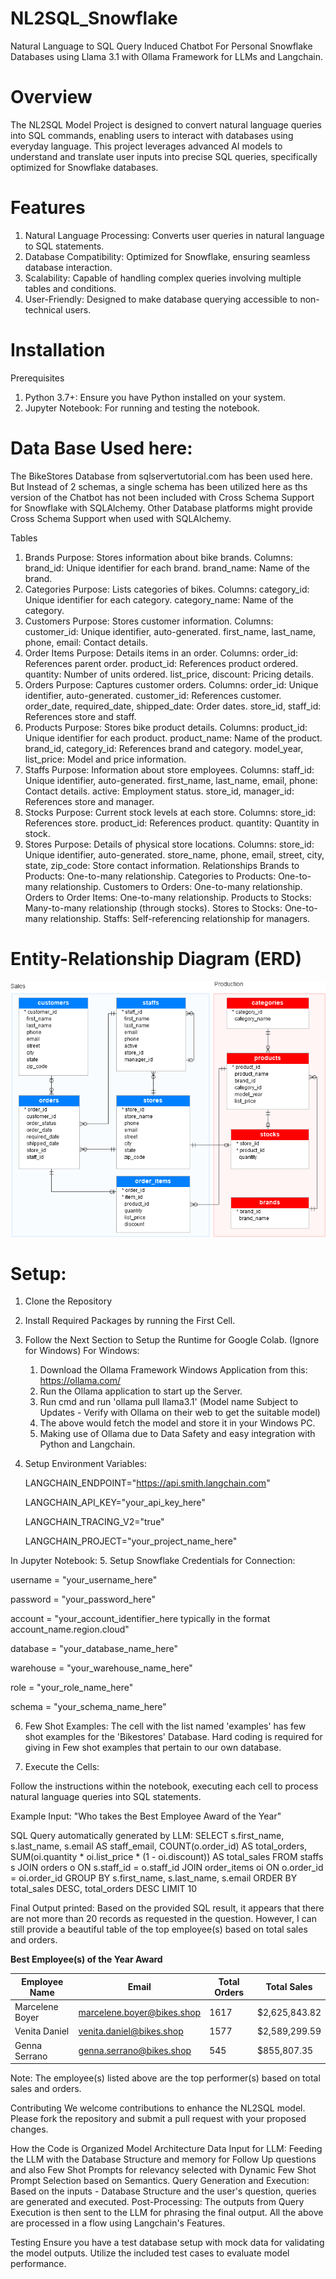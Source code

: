 # NL2SQL_Snowflake
Natural Language to SQL Query Induced Chatbot For Personal Snowflake Databases using Llama 3.1 with Ollama Framework for LLMs and Langchain.

# Overview
The NL2SQL Model Project is designed to convert natural language queries into SQL commands, enabling users to interact with databases using everyday language. This project leverages advanced AI models to understand and translate user inputs into precise SQL queries, specifically optimized for Snowflake databases.

# Features
1. Natural Language Processing: Converts user queries in natural language to SQL statements.
2. Database Compatibility: Optimized for Snowflake, ensuring seamless database interaction.
3. Scalability: Capable of handling complex queries involving multiple tables and conditions.
4. User-Friendly: Designed to make database querying accessible to non-technical users.

# Installation
Prerequisites
1. Python 3.7+: Ensure you have Python installed on your system.
2. Jupyter Notebook: For running and testing the notebook.
   
# Data Base Used here:  
The BikeStores Database from sqlservertutorial.com has been used here. But Instead of 2 schemas, a single schema has been utilized here as ths version of the Chatbot has not been included with Cross Schema Support for Snowflake with SQLAlchemy. Other Database platforms might provide Cross Schema Support when used with SQLAlchemy.

Tables
1. Brands
Purpose: Stores information about bike brands.
Columns:
brand_id: Unique identifier for each brand.
brand_name: Name of the brand.
2. Categories
Purpose: Lists categories of bikes.
Columns:
category_id: Unique identifier for each category.
category_name: Name of the category.
3. Customers
Purpose: Stores customer information.
Columns:
customer_id: Unique identifier, auto-generated.
first_name, last_name, phone, email: Contact details.
4. Order Items
Purpose: Details items in an order.
Columns:
order_id: References parent order.
product_id: References product ordered.
quantity: Number of units ordered.
list_price, discount: Pricing details.
5. Orders
Purpose: Captures customer orders.
Columns:
order_id: Unique identifier, auto-generated.
customer_id: References customer.
order_date, required_date, shipped_date: Order dates.
store_id, staff_id: References store and staff.
6. Products
Purpose: Stores bike product details.
Columns:
product_id: Unique identifier for each product.
product_name: Name of the product.
brand_id, category_id: References brand and category.
model_year, list_price: Model and price information.
7. Staffs
Purpose: Information about store employees.
Columns:
staff_id: Unique identifier, auto-generated.
first_name, last_name, email, phone: Contact details.
active: Employment status.
store_id, manager_id: References store and manager.
8. Stocks
Purpose: Current stock levels at each store.
Columns:
store_id: References store.
product_id: References product.
quantity: Quantity in stock.
9. Stores
Purpose: Details of physical store locations.
Columns:
store_id: Unique identifier, auto-generated.
store_name, phone, email, street, city, state, zip_code: Store contact information.
Relationships
Brands to Products: One-to-many relationship.
Categories to Products: One-to-many relationship.
Customers to Orders: One-to-many relationship.
Orders to Order Items: One-to-many relationship.
Products to Stocks: Many-to-many relationship (through stocks).
Stores to Stocks: One-to-many relationship.
Staffs: Self-referencing relationship for managers.

# Entity-Relationship Diagram (ERD)
<img src="https://github.com/aakaash912/NL2SQL_Snowflake/blob/23f762c6270998c6b83852ce43dc34299a8a4c0d/Bikestores%20Database%20ER%20Diagram.png">

# Setup:

1. Clone the Repository
2. Install Required Packages by running the First Cell.
3. Follow the Next Section to Setup the Runtime for Google Colab. (Ignore for Windows)
   For Windows:
   	1. Download the Ollama Framework Windows Application from this: https://ollama.com/
   	2. Run the Ollama application to start up the Server.
   	3. Run cmd and run 'ollama pull llama3.1' (Model name Subject to Updates - Verify with Ollama on their web to get the suitable model)
   	4. The above would fetch the model and store it in your Windows PC.
   	5. Making use of Ollama due to Data Safety and easy integration with Python and Langchain.
4. Setup Environment Variables:

   LANGCHAIN_ENDPOINT="https://api.smith.langchain.com"

   LANGCHAIN_API_KEY="your_api_key_here"

   LANGCHAIN_TRACING_V2="true"

   LANGCHAIN_PROJECT="your_project_name_here"

In Jupyter Notebook:
5. Setup Snowflake Credentials for Connection:

   username = "your_username_here"

   password = "your_password_here"

   account = "your_account_identifier_here typically in the format account_name.region.cloud"

   database = "your_database_name_here"

   warehouse = "your_warehouse_name_here"

   role = "your_role_name_here"

   schema = "your_schema_name_here"

6. Few Shot Examples: The cell with the list named 'examples' has few shot examples for the 'Bikestores' Database. Hard coding is required for giving in Few shot examples that pertain to our own database.

7. Execute the Cells:

Follow the instructions within the notebook, executing each cell to process natural language queries into SQL statements.

Example
Input: "Who takes the Best Employee Award of the Year"

SQL Query automatically generated by LLM:
SELECT s.first_name, s.last_name, s.email AS staff_email, COUNT(o.order_id) AS total_orders, SUM(oi.quantity * oi.list_price * (1 - oi.discount)) AS total_sales FROM staffs s JOIN orders o ON s.staff_id = o.staff_id JOIN order_items oi ON o.order_id = oi.order_id GROUP BY s.first_name, s.last_name, s.email ORDER BY total_sales DESC, total_orders DESC LIMIT 10

Final Output printed: 
Based on the provided SQL result, it appears that there are not more than 20 records as requested in the question. However, I can still provide a beautiful table of the top employee(s) based on total sales and orders.

**Best Employee(s) of the Year Award**

| **Employee Name** | **Email** | **Total Orders** | **Total Sales** |
| --- | --- | --- | --- |
| Marcelene Boyer | marcelene.boyer@bikes.shop | 1617 | $2,625,843.82 |
| Venita Daniel | venita.daniel@bikes.shop | 1577 | $2,589,299.59 |
| Genna Serrano | genna.serrano@bikes.shop | 545 | $855,807.35 |

Note: The employee(s) listed above are the top performer(s) based on total sales and orders.



Contributing
We welcome contributions to enhance the NL2SQL model. Please fork the repository and submit a pull request with your proposed changes.

How the Code is Organized
Model Architecture
Data Input for LLM: Feeding the LLM with the Database Structure and memory for Follow Up questions and also Few Shot Prompts for relevancy selected with Dynamic Few Shot Prompt Selection based on Semantics.
Query Generation and Execution: Based on the inputs - Database Structure and the user's question, queries are generated and executed.
Post-Processing: The outputs from Query Execution is then sent to the LLM for phrasing the final output.
All the above are processed in a flow using Langchain's Features.

Testing
Ensure you have a test database setup with mock data for validating the model outputs.
Utilize the included test cases to evaluate model performance.
